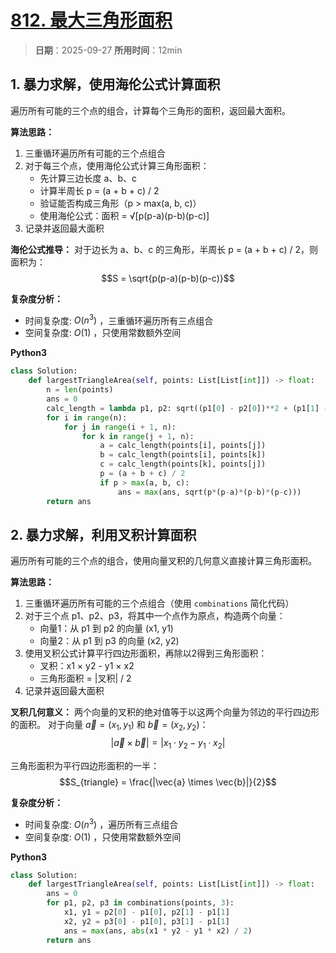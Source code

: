 # [812. 最大三角形面积](https://leetcode.cn/problems/largest-triangle-area/description/)

> **日期**：2025-09-27
> **所用时间**：12min

## 1. 暴力求解，使用海伦公式计算面积

遍历所有可能的三个点的组合，计算每个三角形的面积，返回最大面积。

**算法思路：**

1. 三重循环遍历所有可能的三个点组合
2. 对于每三个点，使用海伦公式计算三角形面积：
   - 先计算三边长度 a、b、c
   - 计算半周长 p = (a + b + c) / 2
   - 验证能否构成三角形（p > max(a, b, c)）
   - 使用海伦公式：面积 = √[p(p-a)(p-b)(p-c)]
3. 记录并返回最大面积

**海伦公式推导：**
对于边长为 a、b、c 的三角形，半周长 p = (a + b + c) / 2，则面积为：
$$S = \sqrt{p(p-a)(p-b)(p-c)}$$

**复杂度分析：**
- 时间复杂度: $O(n^3)$ ，三重循环遍历所有三点组合
- 空间复杂度: $O(1)$ ，只使用常数额外空间

**Python3**

```python
class Solution:
    def largestTriangleArea(self, points: List[List[int]]) -> float:
        n = len(points)
        ans = 0
        calc_length = lambda p1, p2: sqrt((p1[0] - p2[0])**2 + (p1[1] - p2[1])**2)
        for i in range(n):
            for j in range(i + 1, n):
                for k in range(j + 1, n):
                    a = calc_length(points[i], points[j])
                    b = calc_length(points[i], points[k])
                    c = calc_length(points[k], points[j])
                    p = (a + b + c) / 2
                    if p > max(a, b, c):
                        ans = max(ans, sqrt(p*(p-a)*(p-b)*(p-c)))
        return ans
```

## 2. 暴力求解，利用叉积计算面积

遍历所有可能的三个点的组合，使用向量叉积的几何意义直接计算三角形面积。

**算法思路：**

1. 三重循环遍历所有可能的三个点组合（使用 `combinations` 简化代码）
2. 对于三个点 p1、p2、p3，将其中一个点作为原点，构造两个向量：
   - 向量1：从 p1 到 p2 的向量 (x1, y1)
   - 向量2：从 p1 到 p3 的向量 (x2, y2)
3. 使用叉积公式计算平行四边形面积，再除以2得到三角形面积：
   - 叉积：x1 × y2 - y1 × x2
   - 三角形面积 = |叉积| / 2
4. 记录并返回最大面积

**叉积几何意义：**
两个向量的叉积的绝对值等于以这两个向量为邻边的平行四边形的面积。
对于向量 $\vec{a} = (x_1, y_1)$ 和 $\vec{b} = (x_2, y_2)$：
$$|\vec{a} \times \vec{b}| = |x_1 \cdot y_2 - y_1 \cdot x_2|$$

三角形面积为平行四边形面积的一半：
$$S_{triangle} = \frac{|\vec{a} \times \vec{b}|}{2}$$

**复杂度分析：**
- 时间复杂度: $O(n^3)$ ，遍历所有三点组合
- 空间复杂度: $O(1)$ ，只使用常数额外空间

**Python3**

```python
class Solution:
    def largestTriangleArea(self, points: List[List[int]]) -> float:
        ans = 0
        for p1, p2, p3 in combinations(points, 3):
            x1, y1 = p2[0] - p1[0], p2[1] - p1[1]
            x2, y2 = p3[0] - p1[0], p3[1] - p1[1]
            ans = max(ans, abs(x1 * y2 - y1 * x2) / 2)
        return ans
```